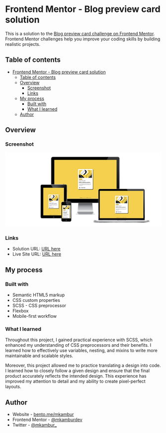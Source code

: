 # Frontend Mentor - Blog preview card solution

This is a solution to the [Blog preview card challenge on Frontend Mentor](https://www.frontendmentor.io/challenges/blog-preview-card-ckPaj01IcS). Frontend Mentor challenges help you improve your coding skills by building realistic projects. 

## Table of contents

- [Frontend Mentor - Blog preview card solution](#frontend-mentor---blog-preview-card-solution)
	- [Table of contents](#table-of-contents)
	- [Overview](#overview)
		- [Screenshot](#screenshot)
		- [Links](#links)
	- [My process](#my-process)
		- [Built with](#built-with)
		- [What I learned](#what-i-learned)
	- [Author](#author)

## Overview

### Screenshot

![](./src/assets/images/blog-responsive.png)

### Links

- Solution URL: [URL here](https://www.frontendmentor.io/solutions/blog-preview-card-aXQfy85_wA)
- Live Site URL: [URL here](https://blog-preview-card-main-bice.vercel.app/)

## My process

### Built with

- Semantic HTML5 markup
- CSS custom properties
- SCSS - CSS preprocessor
- Flexbox
- Mobile-first workflow

### What I learned

Throughout this project, I gained practical experience with SCSS, which enhanced my understanding of CSS preprocessors and their benefits. I learned how to effectively use variables, nesting, and mixins to write more maintainable and scalable styles.

Moreover, this project allowed me to practice translating a design into code. I learned how to closely follow a given design and ensure that the final product accurately reflects the intended design. This experience has improved my attention to detail and my ability to create pixel-perfect layouts.

## Author

- Website - [bento.me/mkambur](https://bento.me/mkambur)
- Frontend Mentor - [@mkamburdev](https://www.frontendmentor.io/profile/mkamburdev)
- Twitter - [@mkambur_](https://www.twitter.com/mkambur_)
